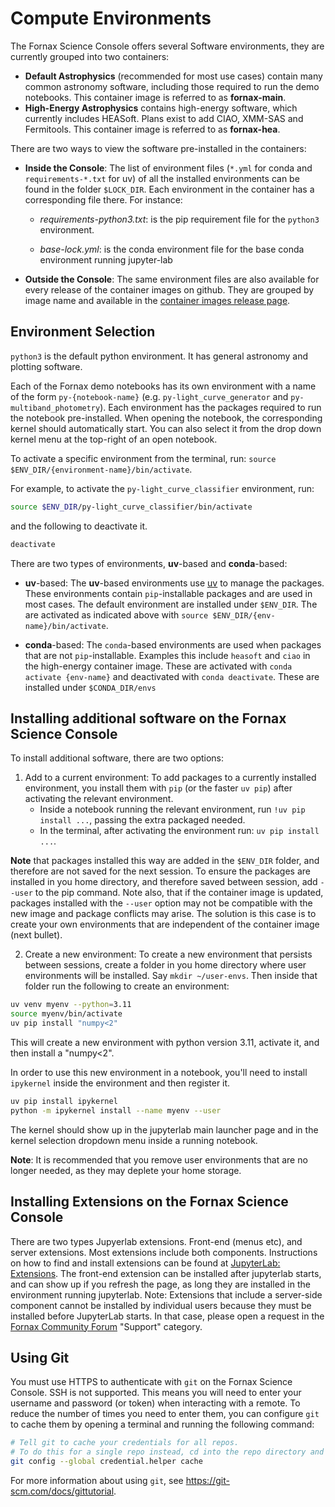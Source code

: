 # Compute Environments

The Fornax Science Console offers several Software environments, they are currently grouped into two containers:

- **Default Astrophysics** (recommended for most use cases) contain many common astronomy software, including those required to run the demo notebooks.
This container image is referred to as **fornax-main**.
- **High-Energy Astrophysics** contains high-energy software, which currently includes HEASoft.
Plans exist to add CIAO, XMM-SAS and Fermitools.
This container image is referred to as **fornax-hea**.


There are two ways to view the software pre-installed in the containers:

- **Inside the Console**:
The list of environment files (`*.yml` for conda and `requirements-*.txt` for uv) of all the installed environments can be found in the folder `$LOCK_DIR`.
Each environment in the container has a corresponding file there.
For instance:
    - *requirements-python3.txt*: is the pip requirement file for the `python3` environment.

    - *base-lock.yml*: is the conda environment file for the base conda environment running jupyter-lab


- **Outside the Console**: The same environment files are also available for every release of the container images on github.
They are grouped by image name and available in the [container images release page](https://github.com/nasa-fornax/fornax-images/releases).

## Environment Selection
`python3` is the default python environment.
It has general astronomy and plotting software.

Each of the Fornax demo notebooks has its own environment with a name of the form `py-{notebook-name}` (e.g. `py-light_curve_generator` and `py-multiband_photometry`).
Each environment has the packages required to run the notebook  pre-installed.
When opening the notebook, the corresponding kernel should automatically start.
You can also select it from the drop down kernel menu at the top-right of an open notebook.

To activate a specific environment from the terminal, run: `source $ENV_DIR/{environment-name}/bin/activate`.

For example, to activate the `py-light_curve_classifier` environment, run: 
```sh
source $ENV_DIR/py-light_curve_classifier/bin/activate
```
and the following to deactivate it.
```sh
deactivate
```

There are two types of environments, **uv**-based and **conda**-based:
- **uv**-based:
The **uv**-based environments use [uv](https://docs.astral.sh/uv/) to manage the packages.
These environments contain `pip`-installable packages and are used in most cases.
The default environment are installed under `$ENV_DIR`.
The are activated as indicated above with `source $ENV_DIR/{env-name}/bin/activate`.

- **conda**-based:
The `conda`-based environments are used when packages that are not `pip`-installable.
Examples this include `heasoft` and `ciao` in the high-energy container image.
These are activated with `conda activate {env-name}` and deactivated with `conda deactivate`.
These are installed under `$CONDA_DIR/envs`

## Installing additional software on the Fornax Science Console

To install additional software, there are two options:

1. Add to a current environment:
To add packages to a currently installed environment, you install them with `pip` (or the faster `uv pip`) after activating the relevant environment.
    - Inside a notebook running the relevant environment, run `!uv pip install ...`, passing the extra packaged needed.
    - In the terminal, after activating the environment run: `uv pip install ...`.
 
 **Note** that packages installed this way are added in the `$ENV_DIR` folder, and therefore are not saved for the next session.
To ensure the packages are installed in you home directory, and therefore saved between session, add `--user` to the pip command.
Note also, that if the container image is updated, packages installed with the `--user` option may not be compatible with the new image and package conflicts may arise.
The solution is this case is to create your own environments that are independent of the container image (next bullet).

2. Create a new environment:
To create a new environment that persists between sessions, create a folder in you home directory where user environments will be installed.
Say `mkdir ~/user-envs`.
Then inside that folder run the following to create an environment:
```sh
uv venv myenv --python=3.11
source myenv/bin/activate
uv pip install "numpy<2"
```
This will create a new environment with python version 3.11, activate it, and then install a "numpy<2".

In order to use this new environment in a notebook, you'll need to install `ipykernel` inside the environment and then register it.
```sh
uv pip install ipykernel
python -m ipykernel install --name myenv --user
```
The kernel should show up in the jupyterlab main launcher page and in the kernel selection dropdown menu inside a running notebook.

**Note**: It is recommended that you remove user environments that are no longer needed, as they may deplete your home storage.

## Installing Extensions on the Fornax Science Console

There are two types Jupyerlab extensions.
Front-end (menus etc), and server extensions.
Most extensions include both components.
Instructions on how to find and install extensions can be found at [JupyterLab: Extensions](https://jupyterlab.readthedocs.io/en/stable/user/extensions.html). 
The front-end extension can be installed after jupyterlab starts, and can show up if you refresh the page, as long they are installed in the environment running jupyterlab.
Note: Extensions that include a server-side component cannot be installed by individual users because they must be installed before JupyterLab starts.
In that case, please open a request in the [Fornax Community Forum](https://discourse.fornax.sciencecloud.nasa.gov/) "Support" category.

## Using Git

You must use HTTPS to authenticate with `git` on the Fornax Science Console.
SSH is not supported.
This means you will need to enter your username and password (or token) when interacting with a remote.
To reduce the number of times you need to enter them, you can configure `git` to cache them by opening a terminal and running the following command:

```sh
# Tell git to cache your credentials for all repos.
# To do this for a single repo instead, cd into the repo directory and remove '--global' before running the command.
git config --global credential.helper cache
```

For more information about using `git`, see https://git-scm.com/docs/gittutorial.
